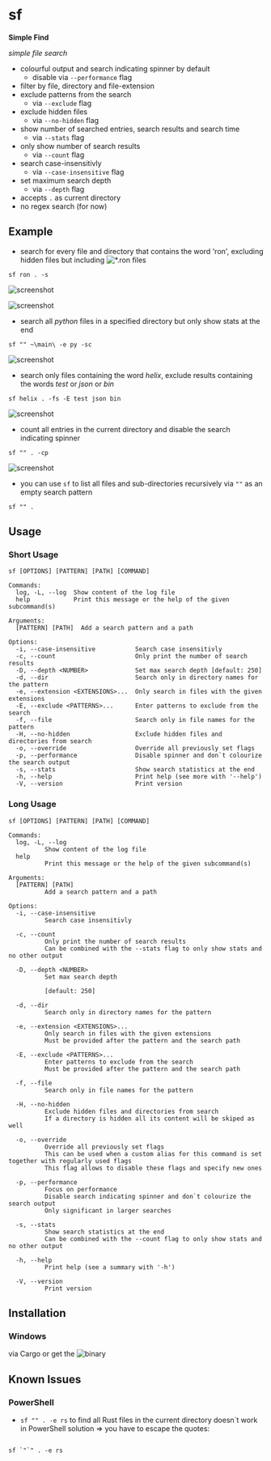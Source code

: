 # sf

__Simple Find__

*simple file search*

* colourful output and search indicating spinner by default 
  * disable via ```--performance``` flag
* filter by file, directory and file-extension
* exclude patterns from the search 
  * via ```--exclude``` flag
* exclude hidden files
  * via ```--no-hidden``` flag
* show number of searched entries, search results and search time
  * via ```--stats``` flag
* only show number of search results 
  * via ```--count``` flag
* search case-insensitivly
  * via ```--case-insensitive``` flag
* set maximum search depth
  * via ```--depth``` flag
* accepts ```.``` as current directory
* no regex search (for now)

## Example

- search for every file and directory that contains the word 'ron', excluding hidden files but including ![*.ron files](https://github.com/ron-rs/ron)

```sf ron . -s```

![screenshot](https://github.com/Phydon/sf/blob/master/assets/sf_ron_current_s_spinner.png)

![screenshot](https://github.com/Phydon/sf/blob/master/assets/sf_ron_current_s_done.png)

- search all *python* files in a specified directory but only show stats at the end

```sf "" ~\main\ -e py -sc```

![screenshot](https://github.com/Phydon/sf/blob/master/assets/sf___path_e_py_sc.png)

- search only files containing the word *helix*, exclude results containing the words *test* or *json* or *bin*

```sf helix . -fs -E test json bin```

![screenshot](https://github.com/Phydon/sf/blob/master/assets/sf_helix_current_fs_E_test_json_bin.png)

- count all entries in the current directory and disable the search indicating spinner 

```sf "" . -cp```

![screenshot](https://github.com/Phydon/sf/blob/master/assets/sf_current_count_all.png)

- you can use ```sf``` to list all files and sub-directories recursively via ```""``` as an empty search pattern 

```sf "" .```

	
## Usage

### Short Usage

```
sf [OPTIONS] [PATTERN] [PATH] [COMMAND]

Commands:
  log, -L, --log  Show content of the log file
  help            Print this message or the help of the given subcommand(s)

Arguments:
  [PATTERN] [PATH]  Add a search pattern and a path

Options:
  -i, --case-insensitive           Search case insensitivly
  -c, --count                      Only print the number of search results
  -D, --depth <NUMBER>             Set max search depth [default: 250]
  -d, --dir                        Search only in directory names for the pattern
  -e, --extension <EXTENSIONS>...  Only search in files with the given extensions
  -E, --exclude <PATTERNS>...      Enter patterns to exclude from the search
  -f, --file                       Search only in file names for the pattern
  -H, --no-hidden                  Exclude hidden files and directories from search
  -o, --override                   Override all previously set flags
  -p, --performance                Disable spinner and don`t colourize the search output
  -s, --stats                      Show search statistics at the end
  -h, --help                       Print help (see more with '--help')
  -V, --version                    Print version
```

### Long Usage

```
sf [OPTIONS] [PATTERN] [PATH] [COMMAND]

Commands:
  log, -L, --log
          Show content of the log file
  help
          Print this message or the help of the given subcommand(s)

Arguments:
  [PATTERN] [PATH]
          Add a search pattern and a path

Options:
  -i, --case-insensitive
          Search case insensitivly

  -c, --count
          Only print the number of search results
          Can be combined with the --stats flag to only show stats and no other output

  -D, --depth <NUMBER>
          Set max search depth

          [default: 250]

  -d, --dir
          Search only in directory names for the pattern

  -e, --extension <EXTENSIONS>...
          Only search in files with the given extensions
          Must be provided after the pattern and the search path

  -E, --exclude <PATTERNS>...
          Enter patterns to exclude from the search
          Must be provided after the pattern and the search path

  -f, --file
          Search only in file names for the pattern

  -H, --no-hidden
          Exclude hidden files and directories from search
          If a directory is hidden all its content will be skiped as well

  -o, --override
          Override all previously set flags
          This can be used when a custom alias for this command is set together with regularly used flags
          This flag allows to disable these flags and specify new ones

  -p, --performance
          Focus on performance
          Disable search indicating spinner and don`t colourize the search output
          Only significant in larger searches

  -s, --stats
          Show search statistics at the end
          Can be combined with the --count flag to only show stats and no other output

  -h, --help
          Print help (see a summary with '-h')

  -V, --version
          Print version
```


## Installation

### Windows

via Cargo or get the ![binary](https://github.com/Phydon/sf/releases)

## Known Issues

### PowerShell

- ```sf "" . -e rs``` to find all Rust files in the current directory doesn`t work in PowerShell
  solution => you have to escape the quotes: 

```

sf `"`" . -e rs

```
